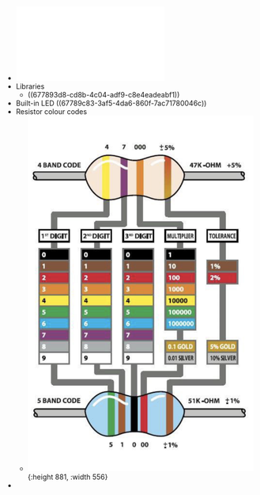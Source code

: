 - ![The Most Complete Starter Kit for MEGA V1.0.2021.05.13.pdf](../assets/The_Most_Complete_Starter_Kit_for_MEGA_V1.0.2021.05.13_1735955218038_0.pdf)
- Libraries
	- ((677893d8-cd8b-4c04-adf9-c8e4eadeabf1))
- Built-in LED ((67789c83-3af5-4da6-860f-7ac71780046c))
- Resistor colour codes
	- ![image.png](../assets/image_1735958198845_0.png){:height 881, :width 556}
-